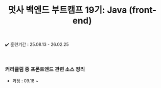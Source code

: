 
<div align="center">

  # 멋사 백엔드 부트캠프 19기: Java (front-end)
    
</div>

<br>

✔️ 훈련기간 : 25.08.13 - 26.02.25

<br>

### 커리큘럼 중 프론트엔드 관련 소스 정리

* 과정 : 09.18 ~
